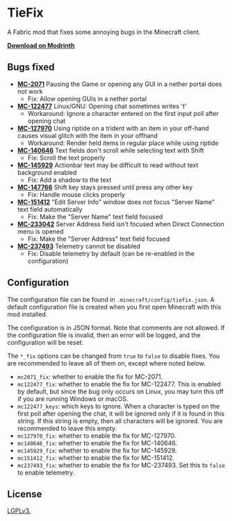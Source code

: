 # TieFix

A Fabric mod that fixes some annoying bugs in the Minecraft client.

[**Download on Modrinth**](https://modrinth.com/mod/tiefix)

## Bugs fixed

* [**MC-2071**](https://bugs.mojang.com/browse/MC-2071) Pausing the Game or opening any GUI in a nether portal does not work
  * Fix: Allow opening GUIs in a nether portal
* [**MC-122477**](https://bugs.mojang.com/browse/MC-122477) Linux/GNU: Opening chat sometimes writes 't'
  * Workaround: Ignore a character entered on the first input poll after opening chat
* [**MC-127970**](https://bugs.mojang.com/browse/MC-127970) Using riptide on a trident with an item in your off-hand causes visual glitch with the item in your offhand
  * Workaround: Render held items in regular place while using riptide
* [**MC-140646**](https://bugs.mojang.com/browse/MC-140646) Text fields don't scroll while selecting text with Shift
  * Fix: Scroll the text properly
* [**MC-145929**](https://bugs.mojang.com/browse/MC-145929) Actionbar text may be difficult to read without text background enabled
  * Fix: Add a shadow to the text
* [**MC-147766**](https://bugs.mojang.com/browse/MC-147766) Shift key stays pressed until press any other key
  * Fix: Handle mouse clicks properly
* [**MC-151412**](https://bugs.mojang.com/browse/MC-151412) "Edit Server Info" window does not focus "Server Name" text field automatically
  * Fix: Make the "Server Name" text field focused
* [**MC-233042**](https://bugs.mojang.com/browse/MC-233042) Server Address field isn't focused when Direct Connection menu is opened
  * Fix: Make the "Server Address" text field focused
* [**MC-237493**](https://bugs.mojang.com/browse/MC-237493) Telemetry cannot be disabled
  * Fix: Disable telemetry by default (can be re-enabled in the configuration)

## Configuration

The configuration file can be found in `.minecraft/config/tiefix.json`. A default configuration file is created when you first open Minecraft with this mod installed.

The configuration is in JSON format. Note that comments are not allowed. If the configuration file is invalid, then an error will be logged, and the configuration will be reset.

The `*_fix` options can be changed from `true` to `false` to disable fixes. You are recommended to leave all of them on, except where noted below.

* `mc2071_fix`: whether to enable the fix for MC-2071.
* `mc122477_fix`: whether to enable the fix for MC-122477. This is enabled by default, but since the bug only occurs on Linux, you may turn this off if you are running Windows or macOS.
* `mc122477_keys`: which keys to ignore. When a character is typed on the first poll after opening the chat, it will be ignored only if it is found in this string. If this string is empty, then all characters will be ignored. You are recommended to leave this empty.
* `mc127970_fix`: whether to enable the fix for MC-127970.
* `mc140646_fix`: whether to enable the fix for MC-140646.
* `mc145929_fix`: whether to enable the fix for MC-145929.
* `mc151412_fix`: whether to enable the fix for MC-151412.
* `mc237493_fix`: whether to enable the fix for MC-237493. Set this to `false` to enable telemetry.

## License

[LGPLv3.](LICENSE)
